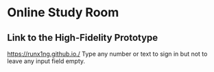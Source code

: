 # Online Study Room

## Link to the High-Fidelity Prototype
https://runx1ng.github.io./
Type any number or text to sign in but not to leave any input field empty.


